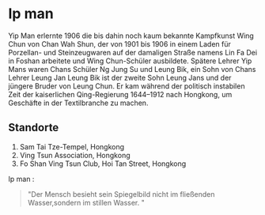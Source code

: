 # Ip man

Yip Man erlernte 1906 die bis dahin noch kaum bekannte Kampfkunst Wing Chun von Chan Wah Shun, 
der von 1901 bis 1906 in einem Laden für Porzellan- und Steinzeugwaren auf der damaligen Straße namens Lin Fa Dei in
Foshan arbeitete und Wing Chun-Schüler ausbildete. Spätere Lehrer Yip Mans waren Chans Schüler Ng Jung Su und Leung Bik, 
ein Sohn von Chans Lehrer Leung Jan 
Leung Bik ist der zweite Sohn Leung Jans und der jüngere Bruder von Leung Chun.
Er kam während der politisch instabilen Zeit der kaiserlichen Qing-Regierung 1644–1912 nach Hongkong, 
um Geschäfte in der Textilbranche zu machen.

## Standorte

1. Sam Tai Tze-Tempel, Hongkong
2. Ving Tsun Association, Hongkong
3. Fo Shan Ving Tsun Club, Hoi Tan Street, Hongkong

Ip man :

> "Der Mensch besieht sein Spiegelbild nicht im fließenden Wasser,sondern im stillen Wasser. " 